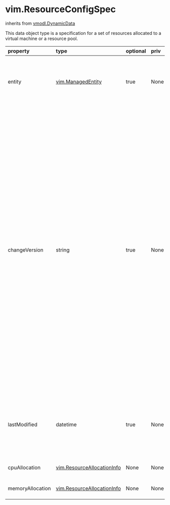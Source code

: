 vim.ResourceConfigSpec
======================
inherits from [vmodl.DynamicData](docs/vmodl.DynamicData.md)


This data object type is a specification for a set of resources   allocated to a virtual machine or a resource pool.

| property | type | optional | priv | desc |
|:---------|:-----|:---------|:-----|:-----|
| entity | [vim.ManagedEntity](vim.ManagedEntity.md "vim.ManagedEntity") | true | None | Reference to the entity with this resource specification:   either a VirtualMachine or a ResourcePool. |
| changeVersion | string | true | None | The changeVersion is a unique identifier for a given version    of the configuration. Each change to the configuration will    update this value. This is typically implemented as an ever    increasing count or a time-stamp. However, a client should    always treat this as an opaque string.    <p>    If specified when updating the resource config., the    changes will only be applied if the current changeVersion matches the    specified changeVersion. This field can be used to guard against updates that    has happened between the configInfo was read and until it is applied. |
| lastModified | datetime | true | None | Timestamp when the resources were last modified. This is ignored when   the object is used to update a configuration. |
| cpuAllocation | [vim.ResourceAllocationInfo](vim.ResourceAllocationInfo.md "vim.ResourceAllocationInfo") | None | None | Resource allocation for CPU. |
| memoryAllocation | [vim.ResourceAllocationInfo](vim.ResourceAllocationInfo.md "vim.ResourceAllocationInfo") | None | None | Resource allocation for memory. |


